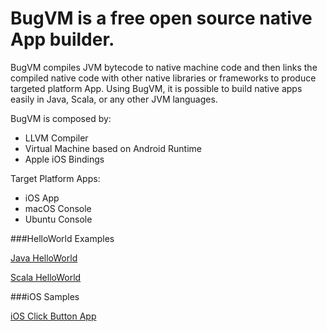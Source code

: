 # BugVM is a free open source native App builder.

BugVM compiles JVM bytecode to native machine code and then links the compiled native code with other native libraries or frameworks to produce targeted platform App. Using BugVM, it is possible to build native apps easily in Java, Scala, or any other JVM languages.

BugVM is composed by:

* LLVM Compiler
* Virtual Machine based on Android Runtime
* Apple iOS Bindings

Target Platform Apps:

* iOS App
* macOS Console
* Ubuntu Console


###HelloWorld Examples

[Java HelloWorld](https://github.com/bugvm/bugvm-helloworld)

[Scala HelloWorld](https://github.com/bugvm/bugvm-helloscala)


###iOS Samples

[iOS Click Button App](https://github.com/bugvm/bugvm-ios)